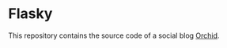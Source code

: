 Flasky
======

This repository contains the source code of a social blog [Orchid](http://www.huzh.club:8080/).
